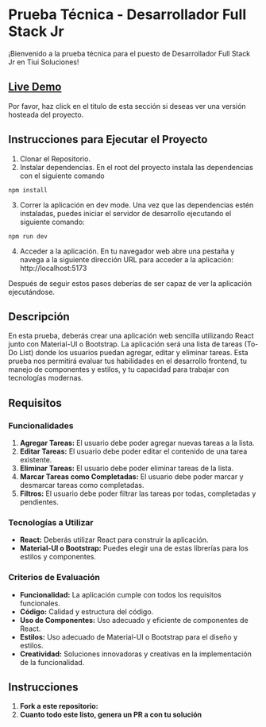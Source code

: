 # Prueba Técnica - Desarrollador Full Stack Jr

¡Bienvenido a la prueba técnica para el puesto de Desarrollador Full Stack Jr en Tiui Soluciones!

## [Live Demo](https://easy-task-alex-madera.netlify.app/)

Por favor, haz click en el titulo de esta sección si deseas ver una versión hosteada del proyecto.

## Instrucciones para Ejecutar el Proyecto

1. Clonar el Repositorio.
2. Instalar dependencias.
   En el root del proyecto instala las dependencias con el siguiente comando

```
npm install
```

3. Correr la aplicación en dev mode.
   Una vez que las dependencias estén instaladas, puedes iniciar el servidor de desarrollo ejecutando el siguiente comando:

```
npm run dev
```

4. Acceder a la aplicación.
   En tu navegador web abre una pestaña y navega a la siguiente dirección URL para acceder a la aplicación:
   http://localhost:5173

Después de seguir estos pasos deberías de ser capaz de ver la aplicación ejecutándose.

## Descripción

En esta prueba, deberás crear una aplicación web sencilla utilizando React junto con Material-UI o Bootstrap. La aplicación será una lista de tareas (To-Do List) donde los usuarios puedan agregar, editar y eliminar tareas. Esta prueba nos permitirá evaluar tus habilidades en el desarrollo frontend, tu manejo de componentes y estilos, y tu capacidad para trabajar con tecnologías modernas.

## Requisitos

### Funcionalidades

1. **Agregar Tareas:** El usuario debe poder agregar nuevas tareas a la lista.
2. **Editar Tareas:** El usuario debe poder editar el contenido de una tarea existente.
3. **Eliminar Tareas:** El usuario debe poder eliminar tareas de la lista.
4. **Marcar Tareas como Completadas:** El usuario debe poder marcar y desmarcar tareas como completadas.
5. **Filtros:** El usuario debe poder filtrar las tareas por todas, completadas y pendientes.

### Tecnologías a Utilizar

- **React:** Deberás utilizar React para construir la aplicación.
- **Material-UI o Bootstrap:** Puedes elegir una de estas librerías para los estilos y componentes.

### Criterios de Evaluación

- **Funcionalidad:** La aplicación cumple con todos los requisitos funcionales.
- **Código:** Calidad y estructura del código.
- **Uso de Componentes:** Uso adecuado y eficiente de componentes de React.
- **Estilos:** Uso adecuado de Material-UI o Bootstrap para el diseño y estilos.
- **Creatividad:** Soluciones innovadoras y creativas en la implementación de la funcionalidad.

## Instrucciones

1. **Fork a este repositorio:**
2. **Cuanto todo este listo, genera un PR a con tu solución**
